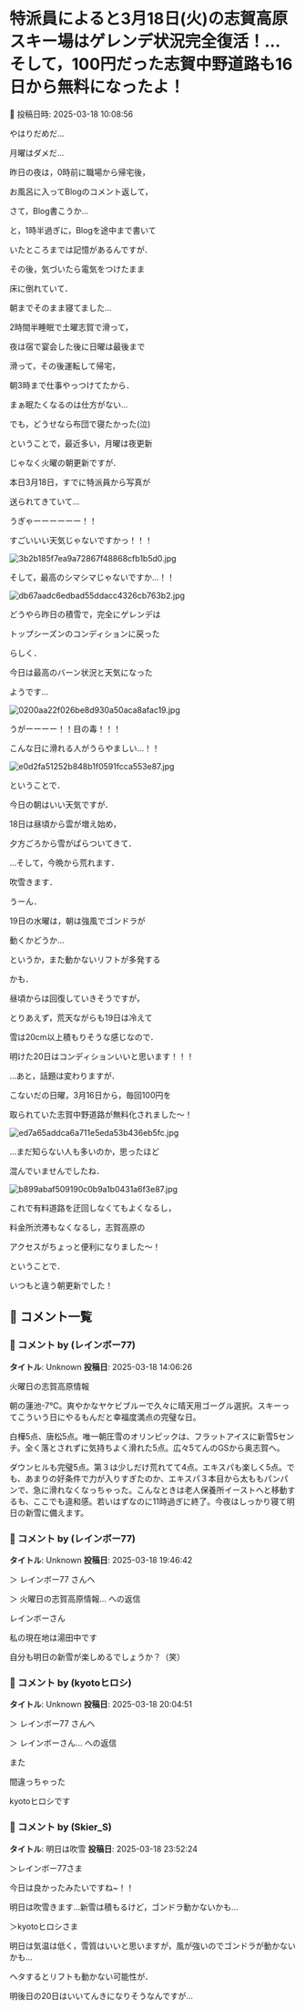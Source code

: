 # 特派員によると3月18日(火)の志賀高原スキー場はゲレンデ状況完全復活！…そして，100円だった志賀中野道路も16日から無料になったよ！

📅 投稿日時: 2025-03-18 10:08:56

やはりだめだ…


月曜はダメだ…





昨日の夜は，0時前に職場から帰宅後，


お風呂に入ってBlogのコメント返して，


さて，Blog書こうか…


と，1時半過ぎに，Blogを途中まで書いて


いたところまでは記憶があるんですが．





その後，気づいたら電気をつけたまま


床に倒れていて．


朝までそのまま寝てました…





2時間半睡眠で土曜志賀で滑って，


夜は宿で宴会した後に日曜は最後まで


滑って，その後運転して帰宅，


朝3時まで仕事やっつけてたから．


まぁ眠たくなるのは仕方がない…


でも，どうせなら布団で寝たかった(泣)





ということで，最近多い，月曜は夜更新


じゃなく火曜の朝更新ですが．


本日3月18日，すでに特派員から写真が


送られてきていて…


うぎゃーーーーーー！！


すごいいい天気じゃないですかっ！！！




![3b2b185f7ea9a72867f48868cfb1b5d0.jpg](images/3b2b185f7ea9a72867f48868cfb1b5d0.jpg)







そして，最高のシマシマじゃないですか…！！




![db67aadc6edbad55ddacc4326cb763b2.jpg](images/db67aadc6edbad55ddacc4326cb763b2.jpg)







どうやら昨日の積雪で，完全にゲレンデは


トップシーズンのコンディションに戻った


らしく．


今日は最高のバーン状況と天気になった


ようです…




![0200aa22f026be8d930a50aca8afac19.jpg](images/0200aa22f026be8d930a50aca8afac19.jpg)







うがーーーー！！目の毒！！！


こんな日に滑れる人がうらやましい…！！




![e0d2fa51252b848b1f0591fcca553e87.jpg](images/e0d2fa51252b848b1f0591fcca553e87.jpg)







ということで．


今日の朝はいい天気ですが．


18日は昼頃から雲が増え始め，


夕方ごろから雪がぱらついてきて．


…そして，今晩から荒れます．


吹雪きます．





うーん．


19日の水曜は，朝は強風でゴンドラが


動くかどうか…


というか，また動かないリフトが多発する


かも．


昼頃からは回復していきそうですが，





とりあえず，荒天ながらも19日は冷えて


雪は20cm以上積もりそうな感じなので．


明けた20日はコンディションいいと思います！！！





…あと，話題は変わりますが．


こないだの日曜，3月16日から，毎回100円を


取られていた志賀中野道路が無料化されました～！




![ed7a65addca6a711e5eda53b436eb5fc.jpg](images/ed7a65addca6a711e5eda53b436eb5fc.jpg)







…まだ知らない人も多いのか，思ったほど


混んでいませんでしたね．




![b899abaf509190c0b9a1b0431a6f3e87.jpg](images/b899abaf509190c0b9a1b0431a6f3e87.jpg)







これで有料道路を迂回しなくてもよくなるし，


料金所渋滞もなくなるし，志賀高原の


アクセスがちょっと便利になりました～！





ということで．


いつもと違う朝更新でした！

## 💬 コメント一覧

### 💬 コメント by (レインボー77)
**タイトル**: Unknown
**投稿日**: 2025-03-18 14:06:26

火曜日の志賀高原情報

朝の蓮池-7℃。爽やかなヤケビブルーで久々に晴天用ゴーグル選択。スキーってこういう日にやるもんだと幸福度満点の完璧な日。

白樺5点、唐松5点。唯一朝圧雪のオリンピックは、フラットアイスに新雪5センチ。全く落とされずに気持ちよく滑れた5点。広々5てんのGSから奥志賀へ。

ダウンヒルも完璧5点。第３は少しだけ荒れてて4点。エキスパも楽しく5点。でも、あまりの好条件で力が入りすぎたのか、エキスパ３本目から太ももパンパンで、急に滑れなくなっちゃった。こんなときは老人保養所イーストへと移動するも、ここでも違和感。若いはずなのに11時過ぎに終了。今夜はしっかり寝て明日の新雪に備えます。

### 💬 コメント by (レインボー77)
**タイトル**: Unknown
**投稿日**: 2025-03-18 19:46:42

＞ レインボー77 さんへ

＞ 火曜日の志賀高原情報... への返信

レインボーさん

私の現在地は湯田中です

自分も明日の新雪が楽しめるでしょうか？（笑）

### 💬 コメント by (kyotoヒロシ)
**タイトル**: Unknown
**投稿日**: 2025-03-18 20:04:51

＞ レインボー77 さんへ

＞ レインボーさん... への返信

また

間違っちゃった

kyotoヒロシです

### 💬 コメント by (Skier_S)
**タイトル**: 明日は吹雪
**投稿日**: 2025-03-18 23:52:24

＞レインボー77さま

今日は良かったみたいですね~！！

明日は吹雪きます…新雪は積もるけど，ゴンドラ動かないかも…



＞kyotoヒロシさま

明日は気温は低く，雪質はいいと思いますが，風が強いのでゴンドラが動かないかも…

ヘタするとリフトも動かない可能性が．

明後日の20日はいいてんきになりそうなんですが…

